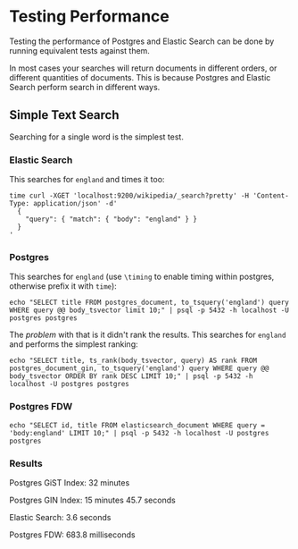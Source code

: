 Testing Performance
===================

Testing the performance of Postgres and Elastic Search can be done by running
equivalent tests against them.

In most cases your searches will return documents in different orders, or
different quantities of documents. This is because Postgres and Elastic Search
perform search in different ways.

Simple Text Search
------------------

Searching for a single word is the simplest test.

### Elastic Search

This searches for `england` and times it too:

```
time curl -XGET 'localhost:9200/wikipedia/_search?pretty' -H 'Content-Type: application/json' -d'
  {
    "query": { "match": { "body": "england" } }
  }
'
```

### Postgres

This searches for `england` (use `\timing` to enable timing within postgres, otherwise prefix it with `time`):

```
echo "SELECT title FROM postgres_document, to_tsquery('england') query WHERE query @@ body_tsvector limit 10;" | psql -p 5432 -h localhost -U postgres postgres
```

The _problem_ with that is it didn't rank the results. This searches for `england` and performs the simplest ranking:

```
echo "SELECT title, ts_rank(body_tsvector, query) AS rank FROM postgres_document_gin, to_tsquery('england') query WHERE query @@ body_tsvector ORDER BY rank DESC LIMIT 10;" | psql -p 5432 -h localhost -U postgres postgres
```

### Postgres FDW

```
echo "SELECT id, title FROM elasticsearch_document WHERE query = 'body:england' LIMIT 10;" | psql -p 5432 -h localhost -U postgres postgres
```

### Results

Postgres GiST Index: 32 minutes

Postgres GIN Index: 15 minutes 45.7 seconds

Elastic Search: 3.6 seconds

Postgres FDW: 683.8 milliseconds
